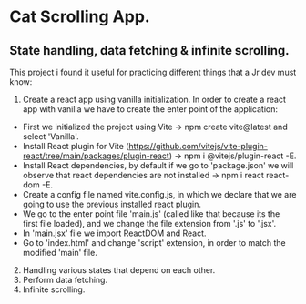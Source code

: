 # Cat Scrolling App.

## State handling, data fetching & infinite scrolling.

This project i found it useful for practicing different things that a Jr dev must know:

1. Create a react app using vanilla initialization. In order to create a react app with vanilla we have to create the enter point of the application:

- First we initialized the project using Vite -> npm create vite@latest and select 'Vanilla'.
- Install React plugin for Vite (https://github.com/vitejs/vite-plugin-react/tree/main/packages/plugin-react) -> npm i @vitejs/plugin-react -E.
- Install React dependencies, by default if we go to 'package.json' we will observe that react dependencies are not installed -> npm i react react-dom -E.
- Create a config file named vite.config.js, in which we declare that we are going to use the previous installed react plugin.
- We go to the enter point file 'main.js' (called like that because its the first file loaded), and we change the file extension from '.js' to '.jsx'.
- In 'main.jsx' file we import ReactDOM and React.
- Go to 'index.html' and change 'script' extension, in order to match the modified 'main' file.

2. Handling various states that depend on each other.
3. Perform data fetching.
4. Infinite scrolling.
